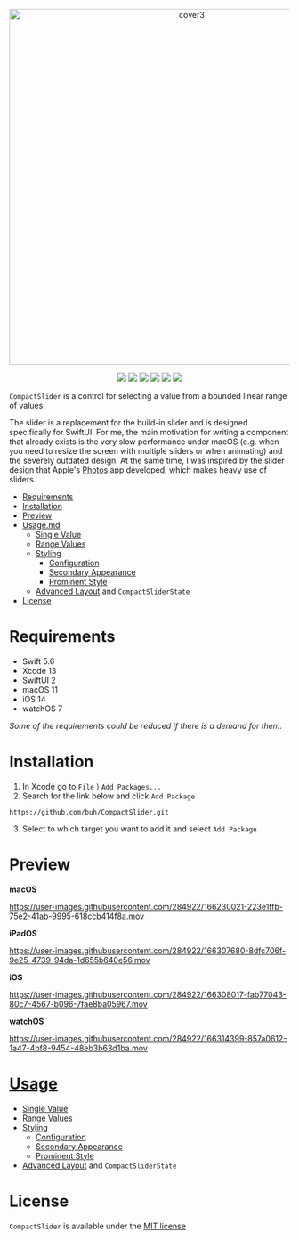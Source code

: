 <p align="center">
  <img width="640" alt="cover3" src="https://user-images.githubusercontent.com/284922/166153877-97536d02-1feb-4018-961a-c3646faffdc0.png">
</p>
<p align="center">
  <img src="https://img.shields.io/badge/Swift-5.6-orange" />
  <img src="https://img.shields.io/badge/SwiftUI-2-blue" />
  <img src="https://img.shields.io/badge/macOS-11-lightgrey" />
  <img src="https://img.shields.io/badge/iOS-14-blue" />
  <img src="https://img.shields.io/badge/watchOS-7-green" />
  <img src="https://img.shields.io/github/license/buh/CompactSlider" />
</p>

`CompactSlider` is a control for selecting a value from a bounded linear range of values.

The slider is a replacement for the build-in slider and is designed specifically for SwiftUI. For me, the main motivation for writing a component that already exists is the very slow performance under macOS (e.g. when you need to resize the screen with multiple sliders or when animating) and the severely outdated design. At the same time, I was inspired by the slider design that Apple's [Photos](https://www.apple.com/macos/photos/#edit-gallery) app developed, which makes heavy use of sliders.

- [Requirements](#requirements)
- [Installation](#installation)
- [Preview](#preview)
- [Usage.md](Usage.md#usage)
  - [Single Value](Usage.md#single-value)
  - [Range Values](Usage.md#range-values)
  - [Styling](Usage.md#styling)
    - [Configuration](Usage.md#configuration)
    - [Secondary Appearance](Usage.md#secondary-appearance)
    - [Prominent Style](Usage.md#prominent-style)
  - [Advanced Layout](Usage.md#advanced-layout) and `CompactSliderState`
- [License](#license)

# Requirements

- Swift 5.6
- Xcode 13
- SwiftUI 2
- macOS 11
- iOS 14
- watchOS 7

*Some of the requirements could be reduced if there is a demand for them.*

# Installation 

1. In Xcode go to `File` ⟩ `Add Packages...`
2. Search for the link below and click `Add Package`
```
https://github.com/buh/CompactSlider.git
```
3. Select to which target you want to add it and select `Add Package`

# Preview

**macOS**

https://user-images.githubusercontent.com/284922/166230021-223e1ffb-75e2-41ab-9995-618ccb414f8a.mov

**iPadOS**

https://user-images.githubusercontent.com/284922/166307680-8dfc706f-9e25-4739-94da-1d655b640e56.mov

**iOS**

https://user-images.githubusercontent.com/284922/166308017-fab77043-80c7-4567-b096-7fae8ba05967.mov

**watchOS**

https://user-images.githubusercontent.com/284922/166314399-857a0612-1a47-4bf8-9454-48eb3b63d1ba.mov

# [Usage](Usage.md)
- [Single Value](Usage.md#single-value)
- [Range Values](Usage.md#range-values)
- [Styling](Usage.md#styling)
  - [Configuration](Usage.md#configuration)
  - [Secondary Appearance](Usage.md#secondary-appearance)
  - [Prominent Style](Usage.md#prominent-style)
- [Advanced Layout](Usage.md#advanced-layout) and `CompactSliderState`

# License

`CompactSlider` is available under the [MIT license](https://github.com/buh/CompactSlider/blob/main/LICENSE)


